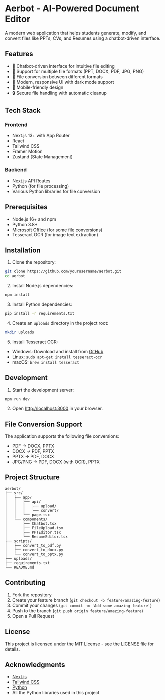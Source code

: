# Aerbot - AI-Powered Document Editor

A modern web application that helps students generate, modify, and convert files like PPTs, CVs, and Resumes using a chatbot-driven interface.

## Features

- 🤖 Chatbot-driven interface for intuitive file editing
- 📄 Support for multiple file formats (PPT, DOCX, PDF, JPG, PNG)
- 🔄 File conversion between different formats
- 🎨 Modern, responsive UI with dark mode support
- 📱 Mobile-friendly design
- 🔒 Secure file handling with automatic cleanup

## Tech Stack

### Frontend
- Next.js 13+ with App Router
- React
- Tailwind CSS
- Framer Motion
- Zustand (State Management)

### Backend
- Next.js API Routes
- Python (for file processing)
- Various Python libraries for file conversion

## Prerequisites

- Node.js 16+ and npm
- Python 3.8+
- Microsoft Office (for some file conversions)
- Tesseract OCR (for image text extraction)

## Installation

1. Clone the repository:
```bash
git clone https://github.com/yourusername/aerbot.git
cd aerbot
```

2. Install Node.js dependencies:
```bash
npm install
```

3. Install Python dependencies:
```bash
pip install -r requirements.txt
```

4. Create an `uploads` directory in the project root:
```bash
mkdir uploads
```

5. Install Tesseract OCR:
- Windows: Download and install from [GitHub](https://github.com/UB-Mannheim/tesseract/wiki)
- Linux: `sudo apt-get install tesseract-ocr`
- macOS: `brew install tesseract`

## Development

1. Start the development server:
```bash
npm run dev
```

2. Open [http://localhost:3000](http://localhost:3000) in your browser.

## File Conversion Support

The application supports the following file conversions:

- PDF → DOCX, PPTX
- DOCX → PDF, PPTX
- PPTX → PDF, DOCX
- JPG/PNG → PDF, DOCX (with OCR), PPTX

## Project Structure

```
aerbot/
├── src/
│   ├── app/
│   │   ├── api/
│   │   │   ├── upload/
│   │   │   └── convert/
│   │   └── page.tsx
│   └── components/
│       ├── Chatbot.tsx
│       ├── FileUpload.tsx
│       ├── PPTEditor.tsx
│       └── ResumeEditor.tsx
├── scripts/
│   ├── convert_to_pdf.py
│   ├── convert_to_docx.py
│   └── convert_to_pptx.py
├── uploads/
├── requirements.txt
└── README.md
```

## Contributing

1. Fork the repository
2. Create your feature branch (`git checkout -b feature/amazing-feature`)
3. Commit your changes (`git commit -m 'Add some amazing feature'`)
4. Push to the branch (`git push origin feature/amazing-feature`)
5. Open a Pull Request

## License

This project is licensed under the MIT License - see the [LICENSE](LICENSE) file for details.

## Acknowledgments

- [Next.js](https://nextjs.org/)
- [Tailwind CSS](https://tailwindcss.com/)
- [Python](https://www.python.org/)
- All the Python libraries used in this project 